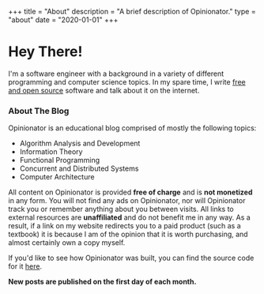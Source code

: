 +++
title = "About"
description = "A brief description of Opinionator."
type = "about"
date = "2020-01-01"
+++

# Hey There!
I'm a software engineer with a background in a variety of different programming and computer science topics. In my spare time, I write [free and open source](https://en.wikipedia.org/wiki/Free_and_open-source_software) software and talk about it on the internet.

### About The Blog
Opinionator is an educational blog comprised of mostly the following topics:

- Algorithm Analysis and Development
- Information Theory
- Functional Programming
- Concurrent and Distributed Systems
- Computer Architecture

All content on Opinionator is provided **free of charge** and is **not monetized** in any form. You will not find any ads on Opinionator, nor will Opinionator track you or remember anything about you between visits. All links to external resources are **unaffiliated** and do not benefit me in any way. As a result, if a link on my website redirects you to a paid product (such as a textbook) it is because I am of the opinion that it is worth purchasing, and almost certainly own a copy myself.

If you'd like to see how Opinionator was built, you can find the source code for it [here](https://github.com/Seancarpenter/blog).

**New posts are published on the first day of each month.**
